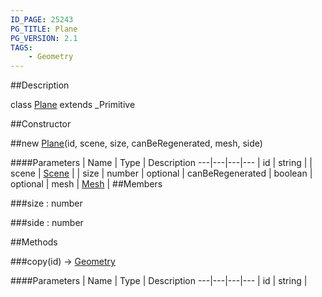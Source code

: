 ```yaml
---
ID_PAGE: 25243
PG_TITLE: Plane
PG_VERSION: 2.1
TAGS:
    - Geometry
---
```

##Description

class [Plane](/classes/2.2/Plane) extends _Primitive



##Constructor

##new [Plane](/classes/2.2/Plane)(id, scene, size, canBeRegenerated, mesh, side)



####Parameters
 | Name | Type | Description
---|---|---|---
 | id | string | 
 | scene | [Scene](/classes/2.2/Scene) | 
 | size | number | 
optional | canBeRegenerated | boolean | 
optional | mesh | [Mesh](/classes/2.2/Mesh) | 
##Members

###size : number



###side : number



##Methods

###copy(id) &rarr; [Geometry](/classes/2.2/Geometry)



####Parameters
 | Name | Type | Description
---|---|---|---
 | id | string | 

